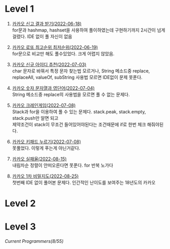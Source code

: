 # Level 1  
  
1. [카카오 신고 결과 받기(2022-06-18)](https://github.com/aIgotalk/Algorithm/blob/main/%ED%94%84%EB%A1%9C%EA%B7%B8%EB%9E%98%EB%A8%B8%EC%8A%A4/%EB%A0%88%EB%B2%A81/%EC%B9%B4%EC%B9%B4%EC%98%A4%20%EC%8B%A0%EA%B3%A0%ED%95%98%EA%B8%B0.md)  
for문과 hashmap, hashset을 사용하여 풀이하였는데 구현하기까지 2시간이 넘게 걸렸다. IDE 없이 풀 자신이 없음

2. [카카오 로또 최고순위 최저순위(2022-06-19)](https://github.com/aIgotalk/Algorithm/blob/main/%ED%94%84%EB%A1%9C%EA%B7%B8%EB%9E%98%EB%A8%B8%EC%8A%A4/%EB%A0%88%EB%B2%A81/%EC%B9%B4%EC%B9%B4%EC%98%A4%20%EB%A1%9C%EB%98%90%EC%B5%9C%EA%B3%A0%EC%88%9C%EC%9C%84%20%EC%B5%9C%EC%A0%80%EC%88%9C%EC%9C%84.md)  
for문으로 비교만 해도 풀수있었다. 크게 어렵지 않았음.

3. [카카오 신규 아이디 추천(2022-07-03)](https://github.com/JayFreemandev/Problem-Solving/blob/main/Programmers/Level1/Kakao_recommand_id.java)  
char 문자로 바꿔서 특정 문자 찾는법 모르거나, String 메소드중 replace, replaceAll, valueOf, subString 사용법 모르면 IDE없이 문제 못푼다. 

4. [카카오 숫자 문자열과 영단어(2022-07-04)](https://github.com/JayFreemandev/Problem-Solving/blob/main/Programmers/Level1/Kakao_Number_game.java)    
String 메소드중 replace의 사용법을 모르면 풀 수 없는 문제다.  

5. [카카오 크레인게임(2022-07-08)](https://github.com/JayFreemandev/Problem-Solving/blob/main/Programmers/Level1/Kakao_Array_Game.java)      
Stack과 for을 이용하여 풀 수 있는 문제다. stack.peak, stack.empty, stack.push만 알면 되고   
제약조건이 stack이 무조건 들어있어야된다는 조건때문에 if로 한번 체크 해줘야된다.  

6. [카카오 키패드 누르기(2022-07-08)](https://github.com/JayFreemandev/Problem-Solving/blob/main/Programmers/Level1/Kakao_Keypad.java)      
못풀었다. 이렇게 푸는게 아닌거같다.

7. [카카오 실패율(2022-08-15)](https://github.com/JayFreemandev/Problem-Solving/blob/main/Programmers/Level1/Kakao_Failure_Rate.java)   
내림차순 정렬이 안떠오른다면 못푼다. for 반복 노가다

8. [카카오 1차 비밀지도(2022-08-25)](https://github.com/JayFreemandev/Problem-Solving/blob/main/Programmers/Level1/Kakao_Secret_Map.java)  
첫번째 IDE 없이 풀어본 문제다. 인간적인 난이도를 보여주는 18년도의 카카오  

# Level 2
# Level 3
###### Current Programmers(8/55)  
